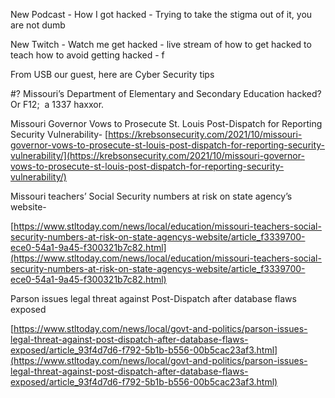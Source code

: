 

New Podcast - How I got hacked - Trying to take the stigma out of it, you are not dumb

New Twitch - Watch me get hacked - live stream of how to get hacked to teach how to avoid getting hacked - f
 
 From USB our guest, here are Cyber Security tips 

#? Missouri’s Department of Elementary and Secondary Education hacked? Or F12;  a 1337 haxxor.

Missouri Governor Vows to Prosecute St. Louis Post-Dispatch for Reporting Security Vulnerability- [https://krebsonsecurity.com/2021/10/missouri-governor-vows-to-prosecute-st-louis-post-dispatch-for-reporting-security-vulnerability/](https://krebsonsecurity.com/2021/10/missouri-governor-vows-to-prosecute-st-louis-post-dispatch-for-reporting-security-vulnerability/)

Missouri teachers’ Social Security numbers at risk on state agency’s website-

[https://www.stltoday.com/news/local/education/missouri-teachers-social-security-numbers-at-risk-on-state-agencys-website/article_f3339700-ece0-54a1-9a45-f300321b7c82.html](https://www.stltoday.com/news/local/education/missouri-teachers-social-security-numbers-at-risk-on-state-agencys-website/article_f3339700-ece0-54a1-9a45-f300321b7c82.html)

Parson issues legal threat against Post-Dispatch after database flaws exposed

[https://www.stltoday.com/news/local/govt-and-politics/parson-issues-legal-threat-against-post-dispatch-after-database-flaws-exposed/article_93f4d7d6-f792-5b1b-b556-00b5cac23af3.html](https://www.stltoday.com/news/local/govt-and-politics/parson-issues-legal-threat-against-post-dispatch-after-database-flaws-exposed/article_93f4d7d6-f792-5b1b-b556-00b5cac23af3.html)







